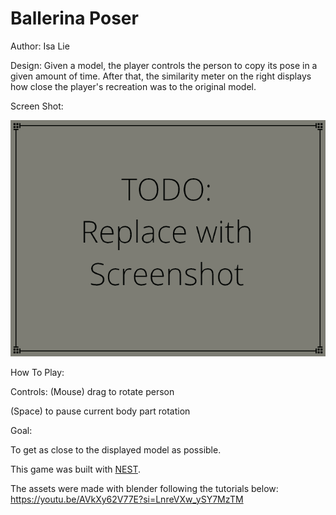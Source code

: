 # Ballerina Poser

Author: Isa Lie

Design: Given a model, the player controls the person to copy its pose in a given amount of time. After that, the similarity meter on the right displays how close the player's recreation was to the original model. 

Screen Shot:

![Screen Shot](screenshot.png)

How To Play:

Controls:
(Mouse) drag to rotate person

(Space) to pause current body part rotation

Goal:

To get as close to the displayed model as possible.

This game was built with [NEST](NEST.md).

The assets were made with blender following the tutorials below:
https://youtu.be/AVkXy62V77E?si=LnreVXw_ySY7MzTM